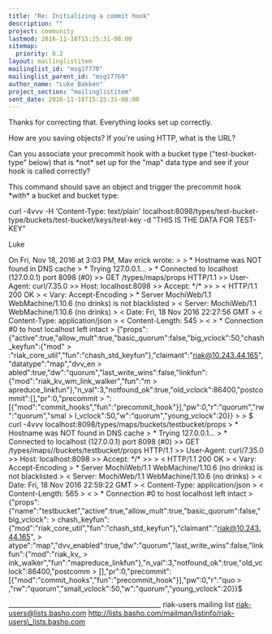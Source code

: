 ```yaml
---
title: "Re: Initializing a commit hook"
description: ""
project: community
lastmod: 2016-11-18T15:25:31-08:00
sitemap:
  priority: 0.2
layout: mailinglistitem
mailinglist_id: "msg17770"
mailinglist_parent_id: "msg17769"
author_name: "Luke Bakken"
project_section: "mailinglistitem"
sent_date: 2016-11-18T15:25:31-08:00
---
```



Thanks for correcting that. Everything looks set up correctly.

How are you saving objects? If you're using HTTP, what is the URL?

Can you associate your precommit hook with a bucket type
("test-bucket-type" below) that is \*not\* set up for the "map" data
type and see if your hook is called correctly?

This command should save an object and trigger the precommit hook
\*with\* a bucket and bucket type:

curl -4vvv -H 'Content-Type: text/plain'
localhost:8098/types/test-bucket-type/buckets/test-bucket/keys/test-key
-d "THIS IS THE DATA FOR TEST-KEY"

Luke

On Fri, Nov 18, 2016 at 3:03 PM, Mav erick  wrote:
&gt;
&gt; \* Hostname was NOT found in DNS cache
&gt; \* Trying 127.0.0.1...
&gt; \* Connected to localhost (127.0.0.1) port 8098 (#0)
&gt;&gt; GET /types/maps/props HTTP/1.1
&gt;&gt; User-Agent: curl/7.35.0
&gt;&gt; Host: localhost:8098
&gt;&gt; Accept: \*/\*
&gt;&gt;
&gt; &lt; HTTP/1.1 200 OK
&gt; &lt; Vary: Accept-Encoding
&gt; \* Server MochiWeb/1.1 WebMachine/1.10.6 (no drinks) is not blacklisted
&gt; &lt; Server: MochiWeb/1.1 WebMachine/1.10.6 (no drinks)
&gt; &lt; Date: Fri, 18 Nov 2016 22:27:56 GMT
&gt; &lt; Content-Type: application/json
&gt; &lt; Content-Length: 545
&gt; &lt;
&gt; \* Connection #0 to host localhost left intact
&gt; {"props":{"active":true,"allow\_mult":true,"basic\_quorum":false,"big\_vclock":50,"chash\_keyfun":{"mod"
&gt; :"riak\_core\_util","fun":"chash\_std\_keyfun"},"claimant":"riak@10.243.44.165","datatype":"map","dvv\_en
&gt; abled":true,"dw":"quorum","last\_write\_wins":false,"linkfun":{"mod":"riak\_kv\_wm\_link\_walker","fun":"m
&gt; apreduce\_linkfun"},"n\_val":3,"notfound\_ok":true,"old\_vclock":86400,"postcommit":[],"pr":0,"precommit
&gt; ":[{"mod":"commit\_hooks","fun":"precommit\_hook"}],"pw":0,"r":"quorum","rw":"quorum","smal
&gt; l\_vclock":50,"w":"quorum","young\_vclock":20}}
&gt;
&gt; $ curl -4vvv localhost:8098/types/maps/buckets/testbucket/props
&gt; \* Hostname was NOT found in DNS cache
&gt; \* Trying 127.0.0.1...
&gt; \* Connected to localhost (127.0.0.1) port 8098 (#0)
&gt;&gt; GET /types/maps//buckets/testbucket/props HTTP/1.1
&gt;&gt; User-Agent: curl/7.35.0
&gt;&gt; Host: localhost:8098
&gt;&gt; Accept: \*/\*
&gt;&gt;
&gt; &lt; HTTP/1.1 200 OK
&gt; &lt; Vary: Accept-Encoding
&gt; \* Server MochiWeb/1.1 WebMachine/1.10.6 (no drinks) is not blacklisted
&gt; &lt; Server: MochiWeb/1.1 WebMachine/1.10.6 (no drinks)
&gt; &lt; Date: Fri, 18 Nov 2016 22:59:22 GMT
&gt; &lt; Content-Type: application/json
&gt; &lt; Content-Length: 565
&gt; &lt;
&gt; \* Connection #0 to host localhost left intact
&gt; {"props":{"name":"testbucket","active":true,"allow\_mult":true,"basic\_quorum":false,"big\_vclock":
&gt; chash\_keyfun":{"mod":"riak\_core\_util","fun":"chash\_std\_keyfun"},"claimant":"riak@10.243.44.165",
&gt; atype":"map","dvv\_enabled":true,"dw":"quorum","last\_write\_wins":false,"linkfun":{"mod":"riak\_kv\_
&gt; ink\_walker","fun":"mapreduce\_linkfun"},"n\_val":3,"notfound\_ok":true,"old\_vclock":86400,"postcomm
&gt; [],"pr":0,"precommit":[{"mod":"commit\_hooks","fun":"precommit\_hook"}],"pw":0,"r":"quo
&gt; ,"rw":"quorum","small\_vclock":50,"w":"quorum","young\_vclock":20}}$

\_\_\_\_\_\_\_\_\_\_\_\_\_\_\_\_\_\_\_\_\_\_\_\_\_\_\_\_\_\_\_\_\_\_\_\_\_\_\_\_\_\_\_\_\_\_\_
riak-users mailing list
riak-users@lists.basho.com
http://lists.basho.com/mailman/listinfo/riak-users\_lists.basho.com


